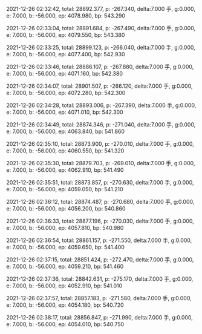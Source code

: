 2021-12-26 02:32:42, total: 28892.377, p: -267.340, delta:7.000 手, g:0.000, e: 7.000, b: -56.000, ep: 4078.980, bp: 543.290

2021-12-26 02:33:04, total: 28891.684, p: -267.490, delta:7.000 手, g:0.000, e: 7.000, b: -56.000, ep: 4079.550, bp: 543.380

2021-12-26 02:33:25, total: 28899.123, p: -266.040, delta:7.000 手, g:0.000, e: 7.000, b: -56.000, ep: 4077.400, bp: 542.930

2021-12-26 02:33:46, total: 28886.107, p: -267.880, delta:7.000 手, g:0.000, e: 7.000, b: -56.000, ep: 4071.160, bp: 542.380

2021-12-26 02:34:07, total: 28901.507, p: -266.120, delta:7.000 手, g:0.000, e: 7.000, b: -56.000, ep: 4072.280, bp: 542.300

2021-12-26 02:34:28, total: 28893.006, p: -267.390, delta:7.000 手, g:0.000, e: 7.000, b: -56.000, ep: 4071.010, bp: 542.300

2021-12-26 02:34:49, total: 28874.346, p: -271.040, delta:7.000 手, g:0.000, e: 7.000, b: -56.000, ep: 4063.840, bp: 541.860

2021-12-26 02:35:10, total: 28873.900, p: -270.010, delta:7.000 手, g:0.000, e: 7.000, b: -56.000, ep: 4060.550, bp: 541.320

2021-12-26 02:35:30, total: 28879.703, p: -269.010, delta:7.000 手, g:0.000, e: 7.000, b: -56.000, ep: 4062.910, bp: 541.490

2021-12-26 02:35:51, total: 28873.857, p: -270.630, delta:7.000 手, g:0.000, e: 7.000, b: -56.000, ep: 4059.050, bp: 541.210

2021-12-26 02:36:12, total: 28874.487, p: -270.680, delta:7.000 手, g:0.000, e: 7.000, b: -56.000, ep: 4056.200, bp: 540.860

2021-12-26 02:36:33, total: 28877.196, p: -270.030, delta:7.000 手, g:0.000, e: 7.000, b: -56.000, ep: 4057.810, bp: 540.980

2021-12-26 02:36:54, total: 28861.157, p: -271.550, delta:7.000 手, g:0.000, e: 7.000, b: -56.000, ep: 4059.650, bp: 541.400

2021-12-26 02:37:15, total: 28851.424, p: -272.470, delta:7.000 手, g:0.000, e: 7.000, b: -56.000, ep: 4059.210, bp: 541.460

2021-12-26 02:37:36, total: 28842.631, p: -275.170, delta:7.000 手, g:0.000, e: 7.000, b: -56.000, ep: 4052.910, bp: 541.010

2021-12-26 02:37:57, total: 28857.183, p: -271.580, delta:7.000 手, g:0.000, e: 7.000, b: -56.000, ep: 4054.180, bp: 540.720

2021-12-26 02:38:17, total: 28856.847, p: -271.990, delta:7.000 手, g:0.000, e: 7.000, b: -56.000, ep: 4054.010, bp: 540.750